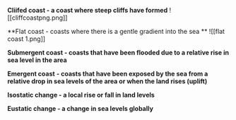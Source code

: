 **Cliifed coast - a coast where steep cliffs have formed**
![[cliffcoastpng.png]]

**Flat coast - coasts where there is a gentle gradient into the sea ** 
![[flat coast 1.png]]

**Submergent coast - coasts that have been flooded due to a relative rise in sea level in the area**

**Emergent coast** **- coasts that have been exposed by the sea from a relative drop in sea levels of the area or when the land rises (uplift)**

**Isostatic change - a local rise or fall in land levels** 

**Eustatic change - a change in sea levels globally** 